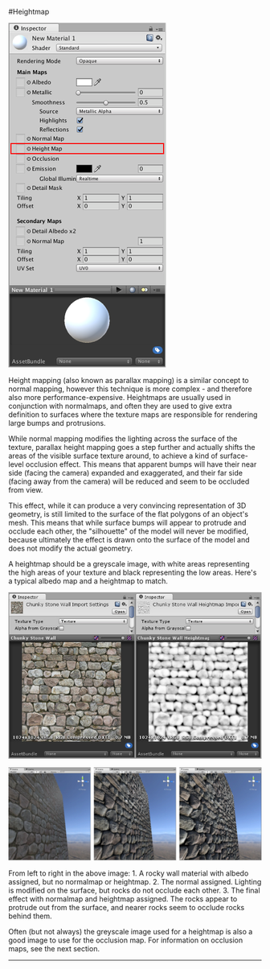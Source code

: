 #Heightmap

![](../uploads/Main/StandardShaderParameterHeightmap.png)

Height mapping (also known as parallax mapping) is a similar concept to normal mapping, however this technique is more complex - and therefore also more performance-expensive. Heightmaps are usually used in conjunction with normalmaps, and often they are used to give extra definition to surfaces where the texture maps are responsible for rendering large bumps and protrusions.

While normal mapping modifies the lighting across the surface of the texture, parallax height mapping goes a step further and actually shifts the areas of the visible surface texture around, to achieve a kind of surface-level occlusion effect. This means that apparent bumps will have their near side (facing the camera) expanded and exaggerated, and their far side (facing away from the camera) will be reduced and seem to be occluded from view.

This effect, while it can produce a very convincing representation of 3D geometry, is still limited to the surface of the flat polygons of an object's mesh. This means that while surface bumps will appear to protrude and occlude each other, the "silhouette" of the model will never be modified, because ultimately the effect is drawn onto the surface of the model and does not modify the actual geometry.

A heightmap should be a greyscale image, with white areas representing the high areas of your texture and black representing the low areas. Here's a typical albedo map and a heightmap to match.

![An albedo colour map, and a heightmap to match.](../uploads/Main/StandardShaderHeightmapTexture.jpg)

![](../uploads/Main/StandardShaderParallaxMap.jpg)

From left to right in the above image:
	1. A rocky wall material with albedo assigned, but no normalmap or heightmap.
	2. The normal assigned. Lighting is modified on the surface, but rocks do not occlude each other.
	3. The final effect with normalmap and heightmap assigned. The rocks appear to protrude out from the surface, and nearer rocks seem to occlude rocks behind them.

Often (but not always) the greyscale image used for a heightmap is also a good image to use for the occlusion map. For information on occlusion maps, see the next section.
	
---